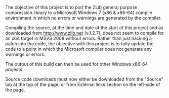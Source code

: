 The objective of this project is to port the ZLib general purpose compression library to a Microsoft Windows 7 (x86 & x86-64) compile environment in which no errors or warnings are generated by the compiler.

Compiling the source, at the time and date of the start of this project and as downloaded from http://www.zlib.net (v.1.2.7), does not seem to compile for an x64 target in MSVS 2008 without errors. Rather than just hacking a patch into the code, the objective with this project is to fully update the code to a point in which the Microsoft compiler does not generate any warnings or errors.

The output of this build can then be used for other Windows x86-64 projects.

Source code downloads must now either be downloaded from the "Source" tab at the top of the page, or from External links section on the left-side of the page.